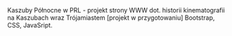 Kaszuby Północne w PRL - projekt strony WWW dot. historii kinematografii na Kaszubach wraz Trójamiastem [projekt w przygotowaniu]
Bootstrap, CSS, JavaSript.
